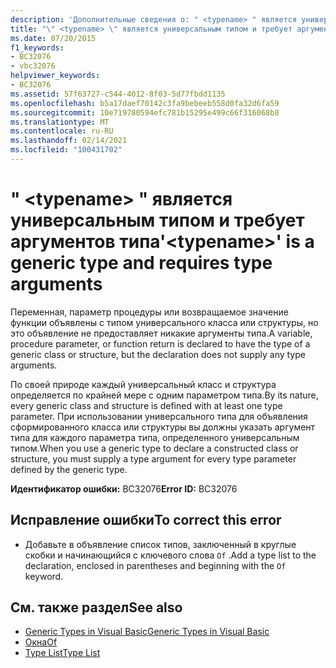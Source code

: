 ```yaml
---
description: 'Дополнительные сведения о: " <typename> " является универсальным типом и требует аргументов типа'
title: "\" <typename> \" является универсальным типом и требует аргументов типа"
ms.date: 07/20/2015
f1_keywords:
- BC32076
- vbc32076
helpviewer_keywords:
- BC32076
ms.assetid: 57f63727-c544-4012-8f03-5d77fbdd1135
ms.openlocfilehash: b5a17daef70142c3fa9bebeeb558d0fa32d6fa59
ms.sourcegitcommit: 10e719780594efc781b15295e499c66f316068b8
ms.translationtype: MT
ms.contentlocale: ru-RU
ms.lasthandoff: 02/14/2021
ms.locfileid: "100431702"
---
```

# <a name="typename-is-a-generic-type-and-requires-type-arguments"></a><span data-ttu-id="fd10e-103">" \<typename> " является универсальным типом и требует аргументов типа</span><span class="sxs-lookup"><span data-stu-id="fd10e-103">'\<typename>' is a generic type and requires type arguments</span></span>

<span data-ttu-id="fd10e-104">Переменная, параметр процедуры или возвращаемое значение функции объявлены с типом универсального класса или структуры, но это объявление не предоставляет никакие аргументы типа.</span><span class="sxs-lookup"><span data-stu-id="fd10e-104">A variable, procedure parameter, or function return is declared to have the type of a generic class or structure, but the declaration does not supply any type arguments.</span></span>  
  
 <span data-ttu-id="fd10e-105">По своей природе каждый универсальный класс и структура определяется по крайней мере с одним параметром типа.</span><span class="sxs-lookup"><span data-stu-id="fd10e-105">By its nature, every generic class and structure is defined with at least one type parameter.</span></span> <span data-ttu-id="fd10e-106">При использовании универсального типа для объявления сформированного класса или структуры вы должны указать аргумент типа для каждого параметра типа, определенного универсальным типом.</span><span class="sxs-lookup"><span data-stu-id="fd10e-106">When you use a generic type to declare a constructed class or structure, you must supply a type argument for every type parameter defined by the generic type.</span></span>  
  
 <span data-ttu-id="fd10e-107">**Идентификатор ошибки:** BC32076</span><span class="sxs-lookup"><span data-stu-id="fd10e-107">**Error ID:** BC32076</span></span>  
  
## <a name="to-correct-this-error"></a><span data-ttu-id="fd10e-108">Исправление ошибки</span><span class="sxs-lookup"><span data-stu-id="fd10e-108">To correct this error</span></span>  
  
- <span data-ttu-id="fd10e-109">Добавьте в объявление список типов, заключенный в круглые скобки и начинающийся с ключевого слова `Of` .</span><span class="sxs-lookup"><span data-stu-id="fd10e-109">Add a type list to the declaration, enclosed in parentheses and beginning with the `Of` keyword.</span></span>  
  
## <a name="see-also"></a><span data-ttu-id="fd10e-110">См. также раздел</span><span class="sxs-lookup"><span data-stu-id="fd10e-110">See also</span></span>

- [<span data-ttu-id="fd10e-111">Generic Types in Visual Basic</span><span class="sxs-lookup"><span data-stu-id="fd10e-111">Generic Types in Visual Basic</span></span>](../programming-guide/language-features/data-types/generic-types.md)
- [<span data-ttu-id="fd10e-112">Окна</span><span class="sxs-lookup"><span data-stu-id="fd10e-112">Of</span></span>](../language-reference/statements/of-clause.md)
- [<span data-ttu-id="fd10e-113">Type List</span><span class="sxs-lookup"><span data-stu-id="fd10e-113">Type List</span></span>](../language-reference/statements/type-list.md)
